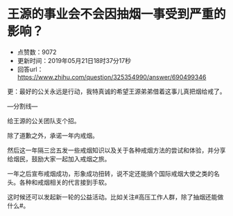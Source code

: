 # 王源的事业会不会因抽烟一事受到严重的影响？
- 点赞数：9072
- 更新时间：2019年05月21日18时37分17秒
- 回答url：https://www.zhihu.com/question/325354990/answer/690499346
<body>
 <p data-pid="kjK1AcMx">更：最好的公关永远是行动，我特真诚的希望王源弟弟借着这事儿真把烟给戒了。</p>
 <p data-pid="D25zEMjE">—分割线—</p>
 <p data-pid="mv3hq33t">给王源的公关团队支个招。</p>
 <p data-pid="Ou3V2Gsx">除了道歉之外，承诺一年内戒烟。</p>
 <p data-pid="6Esq_06e">然后这一年隔三岔五发一些戒烟知识以及关于各种戒烟方法的尝试和体验，并分享给烟民，鼓励大家一起加入戒烟之旅。</p>
 <p data-pid="uN66Y1ze">一年之后宣布戒烟成功，形象成功扭转，说不定还能搞个国际戒烟大使之类的名头。各种和戒烟相关的代言接到手软。</p>
 <p data-pid="MRbaH5Dd">这时候还可以发起新一轮的公益活动。比如关注#高压工作人群，除了抽烟还能做什么#。</p>
</body>